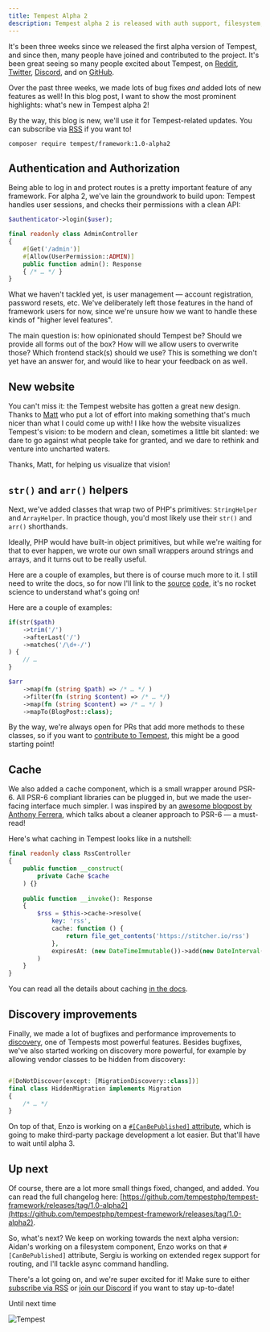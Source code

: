 ```yaml
---
title: Tempest Alpha 2
description: Tempest alpha 2 is released with auth support, filesystem, and more!
---
```


It's been three weeks since we released the first alpha version of Tempest, and since then, many people have joined and contributed to the project. It's been great seeing so many people excited about Tempest, on [Reddit](https://www.reddit.com/r/PHP/comments/1fi2dny/introducing_tempest_the_framework_that_gets_out/), [Twitter](https://x.com/LukeDowning19/status/1836083961174397420), [Discord](https://tempestphp.com/discord), and on [GitHub](https://github.com/tempestphp/tempest-framework).

Over the past three weeks, we made lots of bug fixes _and_ added lots of new features as well! In this blog post, I want to show the most prominent highlights: what's new in Tempest alpha 2!

By the way, this blog is new, we'll use it for Tempest-related updates. You can subscribe via [RSS](/rss) if you want to!

```
composer require tempest/framework:1.0-alpha2
```

## Authentication and Authorization

Being able to log in and protect routes is a pretty important feature of any framework. For alpha 2, we've lain the groundwork to build upon: Tempest handles user sessions, and checks their permissions with a clean API:

```php
$authenticator->login($user);
```

```php
final readonly class AdminController
{
    #[Get('/admin')]
    #[Allow(UserPermission::ADMIN)]
    public function admin(): Response
    { /* … */ }
}
```

What we haven't tackled yet, is user management — account registration, password resets, etc. We've deliberately left those features in the hand of framework users for now, since we're unsure how we want to handle these kinds of "higher level features". 

The main question is: how opinionated should Tempest be? Should we provide all forms out of the box? How will we allow users to overwrite those? Which frontend stack(s) should we use? This is something we don't yet have an answer for, and would like to hear your feedback on as well.

## New website

You can't miss it: the Tempest website has gotten a great new design. Thanks to [Matt](https://github.com/tempestphp/tempest-docs/pull/20) who put a lot of effort into making something that's much nicer than what I could come up with! I like how the website visualizes Tempest's vision: to be modern and clean, sometimes a little bit slanted: we dare to go against what people take for granted, and we dare to rethink and venture into uncharted waters.

Thanks, Matt, for helping us visualize that vision! 

## `str()` and `arr()` helpers

Next, we've added classes that wrap two of PHP's primitives: `StringHelper` and `ArrayHelper`. In practice though, you'd most likely use their `str()` and `arr()` shorthands.

Ideally, PHP would have built-in object primitives, but while we're waiting for that to ever happen, we wrote our own small wrappers around strings and arrays, and it turns out to be really useful. 

Here are a couple of examples, but there is of course much more to it. I still need to write the docs, so for now I'll link to the [source](https://github.com/tempestphp/tempest-framework/blob/main/src/Tempest/Support/src/ArrayHelper.php)&nbsp;[code](https://github.com/tempestphp/tempest-framework/blob/main/src/Tempest/Support/src/StringHelper.php), it's no rocket science to understand what's going on!

Here are a couple of examples:

```php
if(str($path)
    ->trim('/')
    ->afterLast('/')
    ->matches('/\d+-/')
) {
    // …
}
```

```php
$arr
    ->map(fn (string $path) => /* … */ )
    ->filter(fn (string $content) => /* … */)
    ->map(fn (string $content) => /* … */ )
    ->mapTo(BlogPost::class);
```

By the way, we're always open for PRs that add more methods to these classes, so if you want to [contribute to Tempest](https://github.com/tempestphp/tempest-framework/blob/main/.github/CONTRIBUTING.md), this might be a good starting point! 

## Cache

We also added a cache component, which is a small wrapper around PSR-6. All PSR-6 compliant libraries can be plugged in, but we made the user-facing interface much simpler. I was inspired by an [awesome blogpost by Anthony Ferrera](https://blog.ircmaxell.com/2014/10/an-open-letter-to-php-fig.html), which talks about a cleaner approach to PSR-6 — a must-read!

Here's what caching in Tempest looks like in a nutshell:

```php
final readonly class RssController
{
    public function __construct(
        private Cache $cache
    ) {}
    
    public function __invoke(): Response
    {
        $rss = $this->cache->resolve(
            key: 'rss',
            cache: function () {
                return file_get_contents('https://stitcher.io/rss')
            },
            expiresAt: (new DateTimeImmutable())->add(new DateInterval('P1D'))
        )
    }   
}
```

You can read all the details about caching [in the docs](/docs/framework/caching).

## Discovery improvements

Finally, we made a lot of bugfixes and performance improvements to [discovery](/docs/internals/discovery), one of Tempests most powerful features. Besides bugfixes, we've also started working on discovery more powerful, for example by allowing vendor classes to be hidden from discovery:

```php

#[DoNotDiscover(except: [MigrationDiscovery::class])]
final class HiddenMigration implements Migration
{
    /* … */
}
```

On top of that, Enzo is working on a [`#[CanBePublished]` attribute](https://github.com/tempestphp/tempest-framework/pull/513), which is going to make third-party package development a lot easier. But that'll have to wait until alpha 3.

## Up next

Of course, there are a lot more small things fixed, changed, and added. You can read the full changelog here: [https://github.com/tempestphp/tempest-framework/releases/tag/1.0-alpha2](https://github.com/tempestphp/tempest-framework/releases/tag/1.0-alpha2).

So, what's next? We keep on working towards the next alpha version: Aidan's working on a filesystem component, Enzo works on that `#[CanBePublished]` attribute, Sergiu is working on extended regex support for routing, and I'll tackle async command handling.

There's a lot going on, and we're super excited for it! Make sure to either [subscribe via RSS](http://tempest-docs.test/rss) or [join our Discord](https://tempestphp.com/discord) if you want to stay up-to-date! 

Until next time

<img class="w-[1.66em] shadow-md rounded-full" src="/tempest-logo.png" alt="Tempest" />